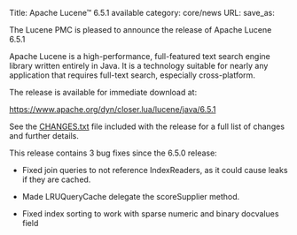 Title: Apache Lucene™ 6.5.1 available
category: core/news
URL: 
save_as: 

The Lucene PMC is pleased to announce the release of Apache Lucene 6.5.1

Apache Lucene is a high-performance, full-featured text search engine
library written entirely in Java. It is a technology suitable for nearly
any application that requires full-text search, especially cross-platform.

The release is available for immediate download at:

   <https://www.apache.org/dyn/closer.lua/lucene/java/6.5.1>

See the [CHANGES.txt](/core/6_5_1/changes/Changes.html) file included with the
release for a full list of changes and further details.

This release contains 3 bug fixes since the 6.5.0 release:

 * Fixed join queries to not reference IndexReaders, as it could cause leaks if they are cached.

 * Made LRUQueryCache delegate the scoreSupplier method.

 * Fixed index sorting to work with sparse numeric and binary docvalues field

